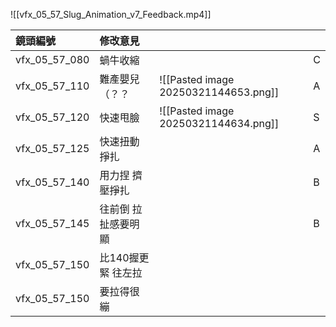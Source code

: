 ![[vfx_05_57_Slug_Animation_v7_Feedback.mp4]]


| 鏡頭編號          | 修改意見        |                                      |     |
| :------------ | :---------- | ------------------------------------ | --- |
| vfx_05_57_080 | 蝸牛收縮        |                                      | C   |
| vfx_05_57_110 | 難產嬰兒 （？？    | ![[Pasted image 20250321144653.png]] | A   |
| vfx_05_57_120 | 快速甩臉        | ![[Pasted image 20250321144634.png]] | S   |
| vfx_05_57_125 | 快速扭動 掙扎     |                                      | A   |
| vfx_05_57_140 | 用力捏 擠壓掙扎    |                                      | B   |
| vfx_05_57_145 | 往前倒 拉扯感要明顯  |                                      | B   |
| vfx_05_57_150 | 比140握更緊 往左拉 |                                      |     |
| vfx_05_57_150 | 要拉得很繃       |                                      |     |
